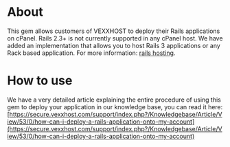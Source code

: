 About
=====
This gem allows customers of VEXXHOST to deploy their Rails applications
on cPanel.  Rails 2.3+ is not currently supported in any cPanel host.
We have added an implementation that allows you to host Rails 3
applications or any Rack based application.  For more information:
[rails hosting](http://vexxhost.com/rails-hosting "rails hosting").

How to use
==========
We have a very detailed article explaining the entire procedure of using
this gem to deploy your application in our knowledge base, you can read
it here:
[https://secure.vexxhost.com/support/index.php?/Knowledgebase/Article/View/53/0/how-can-i-deploy-a-rails-application-onto-my-account](https://secure.vexxhost.com/support/index.php?/Knowledgebase/Article/View/53/0/how-can-i-deploy-a-rails-application-onto-my-account)
